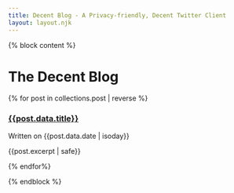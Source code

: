 ```yaml
---
title: Decent Blog - A Privacy-friendly, Decent Twitter Client
layout: layout.njk
---
```


{% block content %}
<div class="container mt-5">
  <div class="row">
    <div class="col-xl-10 col-sm-12 mx-auto">
      <h1 class="title display-3">The Decent Blog</h1>
      <div class="row">
      {% for post in collections.post | reverse %}
        <div class="col-md-6 my-3">
          <div class="card">
            <div class="card-body">
              <h3 class="title mt-0"><a href="{{post.url}}">{{post.data.title}}</a></h3>
              <p>Written on <time class="font-weight-bold">{{post.data.date | isoday}}</time></p>
              <p>{{post.excerpt | safe}}</p>
            </div>
          </div>
        </div>
      {% endfor%}
      </div>
    </div>
    <div class="col-xl-2 mx-auto d-none-lg d-block-xl">
      <img class="img-fluid" style="max-width: 150px" lazy="/img/letters.svg"/>
    </div>
  </div>
</div>

{% endblock %}